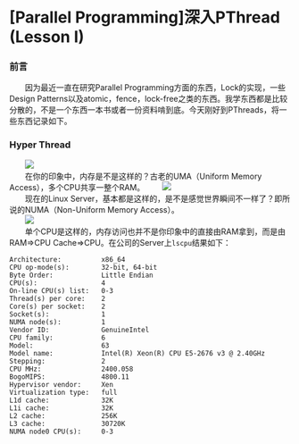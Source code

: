 [Parallel Programming]深入PThread (Lesson I)
============================================

### 前言
&emsp;&emsp;因为最近一直在研究Parallel Programming方面的东西，Lock的实现，一些Design Patterns以及atomic，fence，lock-free之类的东西。我学东西都是比较分散的，不是一个东西一本书或者一份资料啃到底。今天刚好到PThreads，将一些东西记录如下。

### Hyper Thread
&emsp;&emsp;<img src="https://github.com/linghuazaii/blog/blob/master/image/pthreads/UMA.png" />  
&emsp;&emsp;在你的印象中，内存是不是这样的？古老的UMA（Uniform Memory Access），多个CPU共享一整个RAM。
&emsp;&emsp;<img src="https://github.com/linghuazaii/blog/blob/master/image/pthreads/NUMA.png" />  
&emsp;&emsp;现在的Linux Server，基本都是这样的，是不是感觉世界瞬间不一样了？即所说的NUMA（Non-Uniform Memory Access）。  
&emsp;&emsp;<img src="https://github.com/linghuazaii/blog/blob/master/image/pthreads/cpu_cache.png" />  
&emsp;&emsp;单个CPU是这样的，内存访问也并不是你印象中的直接由RAM拿到，而是由RAM=>CPU Cache=>CPU。在公司的Server上`lscpu`结果如下：  
```
Architecture:          x86_64
CPU op-mode(s):        32-bit, 64-bit
Byte Order:            Little Endian
CPU(s):                4
On-line CPU(s) list:   0-3
Thread(s) per core:    2
Core(s) per socket:    2
Socket(s):             1
NUMA node(s):          1
Vendor ID:             GenuineIntel
CPU family:            6
Model:                 63
Model name:            Intel(R) Xeon(R) CPU E5-2676 v3 @ 2.40GHz
Stepping:              2
CPU MHz:               2400.058
BogoMIPS:              4800.11
Hypervisor vendor:     Xen
Virtualization type:   full
L1d cache:             32K
L1i cache:             32K
L2 cache:              256K
L3 cache:              30720K
NUMA node0 CPU(s):     0-3
```

